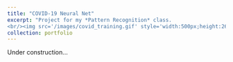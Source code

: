 ```yaml
---
title: "COVID-19 Neural Net"
excerpt: "Project for my *Pattern Recognition* class. 
<br/><img src='/images/covid_training.gif' style='width:500px;height:260px;'>"
collection: portfolio
---
```


Under construction... 